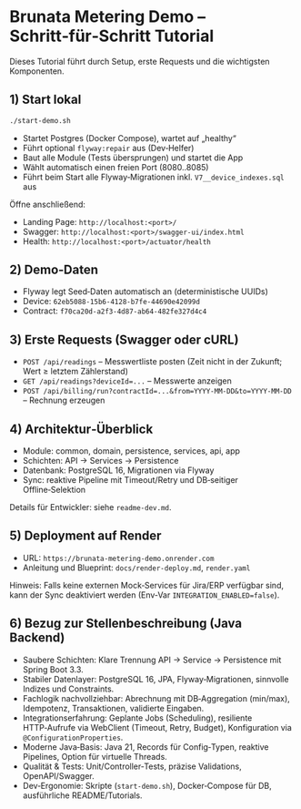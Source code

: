 # Brunata Metering Demo – Schritt‑für‑Schritt Tutorial

Dieses Tutorial führt durch Setup, erste Requests und die wichtigsten Komponenten.

## 1) Start lokal
```bash
./start-demo.sh
```
- Startet Postgres (Docker Compose), wartet auf „healthy“
- Führt optional `flyway:repair` aus (Dev‑Helfer)
- Baut alle Module (Tests übersprungen) und startet die App
- Wählt automatisch einen freien Port (8080..8085)
 - Führt beim Start alle Flyway‑Migrationen inkl. `V7__device_indexes.sql` aus

Öffne anschließend:
- Landing Page: `http://localhost:<port>/`
- Swagger: `http://localhost:<port>/swagger-ui/index.html`
- Health: `http://localhost:<port>/actuator/health`

## 2) Demo‑Daten
- Flyway legt Seed‑Daten automatisch an (deterministische UUIDs)
- Device: `62eb5088-15b6-4128-b7fe-44690e42099d`
- Contract: `f70ca20d-a2f3-4d87-ab64-482fe327d4c4`

## 3) Erste Requests (Swagger oder cURL)
- `POST /api/readings` – Messwertliste posten (Zeit nicht in der Zukunft; Wert ≥ letztem Zählerstand)
- `GET /api/readings?deviceId=...` – Messwerte anzeigen
- `POST /api/billing/run?contractId=...&from=YYYY-MM-DD&to=YYYY-MM-DD` – Rechnung erzeugen

## 4) Architektur‑Überblick
- Module: common, domain, persistence, services, api, app
- Schichten: API → Services → Persistence
- Datenbank: PostgreSQL 16, Migrationen via Flyway
 - Sync: reaktive Pipeline mit Timeout/Retry und DB‑seitiger Offline‑Selektion

Details für Entwickler: siehe `readme-dev.md`.

## 5) Deployment auf Render
- URL: `https://brunata-metering-demo.onrender.com`
- Anleitung und Blueprint: `docs/render-deploy.md`, `render.yaml`

Hinweis: Falls keine externen Mock‑Services für Jira/ERP verfügbar sind, kann der Sync deaktiviert werden (Env‑Var `INTEGRATION_ENABLED=false`).

## 6) Bezug zur Stellenbeschreibung (Java Backend)
- Saubere Schichten: Klare Trennung API → Service → Persistence mit Spring Boot 3.3.
- Stabiler Datenlayer: PostgreSQL 16, JPA, Flyway‑Migrationen, sinnvolle Indizes und Constraints.
- Fachlogik nachvollziehbar: Abrechnung mit DB‑Aggregation (min/max), Idempotenz, Transaktionen, validierte Eingaben.
- Integrationserfahrung: Geplante Jobs (Scheduling), resiliente HTTP‑Aufrufe via WebClient (Timeout, Retry, Budget), Konfiguration via `@ConfigurationProperties`.
- Moderne Java‑Basis: Java 21, Records für Config‑Typen, reaktive Pipelines, Option für virtuelle Threads.
- Qualität & Tests: Unit/Controller‑Tests, präzise Validations, OpenAPI/Swagger.
- Dev‑Ergonomie: Skripte (`start-demo.sh`), Docker‑Compose für DB, ausführliche README/Tutorials.
